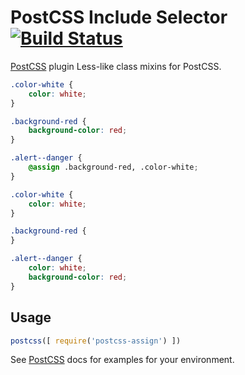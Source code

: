 # PostCSS Include Selector [![Build Status][ci-img]][ci]

[PostCSS] plugin Less-like class mixins for PostCSS.

[PostCSS]: https://github.com/postcss/postcss
[ci-img]:  https://travis-ci.org/sebastiandedeyne/postcss-assign.svg
[ci]:      https://travis-ci.org/sebastiandedeyne/postcss-assign

```css
.color-white {
    color: white;
}

.background-red {
    background-color: red;
}

.alert--danger {
    @assign .background-red, .color-white;
}
```

```css
.color-white {
    color: white;
}

.background-red {
}

.alert--danger {
    color: white;
    background-color: red;
}
```

## Usage

```js
postcss([ require('postcss-assign') ])
```

See [PostCSS] docs for examples for your environment.
